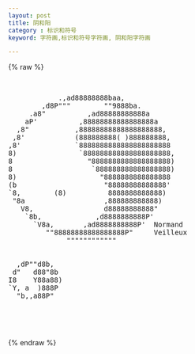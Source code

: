 ```yaml
---
layout: post
title: 阴和阳
category : 标识和符号
keyword: 字符画,标识和符号字符画, 阴和阳字符画

---
```

{% raw %}
<pre>


            .,ad88888888baa,
        ,d8P"""        ""9888ba.
     .a8"          ,ad88888888888a
    aP'          ,88888888888888888a
  ,8"           ,88888888888888888888,
 ,8'            (888888888( )888888888,
,8'             `8888888888888888888888
8)               `888888888888888888888,
8                  "8888888888888888888)
8                   `888888888888888888)
8)                    "8888888888888888
(b                     "88888888888888'
`8,        (8)          8888888888888)
 "8a                   ,888888888888)
   V8,                 d88888888888"
    `8b,             ,d8888888888P'
      `V8a,       ,ad8888888888P'  Normand
         ""88888888888888888P"     Veilleux
              """"""""""""


  ,dP""d8b,
 d"   d88"8b
I8    Y88a88)
`Y, a  )888P
  "b,,a88P" 



 </pre>
{% endraw %}
